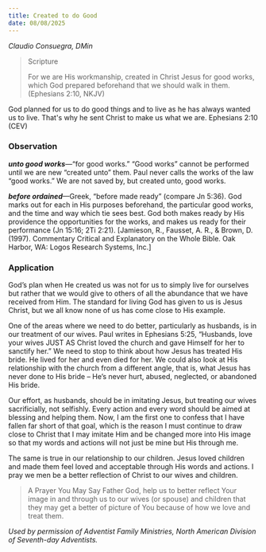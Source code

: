 ```yaml
---
title: Created to do Good
date: 08/08/2025
---
```


_Claudio Consuegra, DMin_

> <p>Scripture</p>
> For we are His workmanship, created in Christ Jesus for good works, which God prepared beforehand that we should walk in them. (Ephesians 2:10, NKJV)

God planned for us to do good things and to live as he has always wanted us to live. That's why he sent Christ to make us what we are. Ephesians 2:10 (CEV)

### Observation

_**unto good works**_—“for good works.” “Good works” cannot be performed until we are new “created unto” them. Paul never calls the works of the law “good works.” We are not saved by, but created unto, good works.

_**before ordained**_—Greek, “before made ready” (compare Jn 5:36). God marks out for each in His purposes beforehand, the particular good works, and the time and way which tie sees best. God both makes ready by His providence the opportunities for the works, and makes us ready for their performance (Jn 15:16; 2Ti 2:21). [Jamieson, R., Fausset, A. R., & Brown, D. (1997). Commentary Critical and Explanatory on the Whole Bible. Oak Harbor, WA: Logos Research Systems, Inc.]

### Application

God’s plan when He created us was not for us to simply live for ourselves but rather that we would give to others of all the abundance that we have received from Him. The standard for living God has given to us is Jesus Christ, but we all know none of us has come close to His example.

One of the areas where we need to do better, particularly as husbands, is in our treatment of our wives. Paul writes in Ephesians 5:25, “Husbands, love your wives JUST AS Christ loved the church and gave Himself for her to sanctify her.” We need to stop to think about how Jesus has treated His bride. He lived for her and even died for her. We could also look at His relationship with the church from a different angle, that is, what Jesus has never done to His bride – He’s never hurt, abused, neglected, or abandoned His bride.

Our effort, as husbands, should be in imitating Jesus, but treating our wives sacrificially, not selfishly. Every action and every word should be aimed at blessing and helping them. Now, I am the first one to confess that I have fallen far short of that goal, which is the reason I must continue to draw close to Christ that I may imitate Him and be changed more into His image so that my words and actions will not just be mine but His through me.

The same is true in our relationship to our children. Jesus loved children and made them feel loved and acceptable through His words and actions. I pray we men be a better reflection of Christ to our wives and children.

> <callout>A Prayer You May Say</callout>
> Father God, help us to better reflect Your image in and through us to our wives (or spouse) and children that they may get a better of picture of You because of how we love and treat them.

_Used by permission of Adventist Family Ministries, North American Division of Seventh-day Adventists._